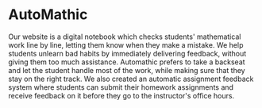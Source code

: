 # AutoMathic
Our website is a digital notebook which checks students' mathematical work line by line, letting them know when they make a mistake. We help students unlearn bad habits by immediately delivering feedback, without giving them too much assistance. Automathic prefers to take a backseat and let the student handle most of the work, while making sure that they stay on the right track. We also created an automatic assignment feedback system where students can submit their homework assignments and receive feedback on it before they go to the instructor's office hours.
